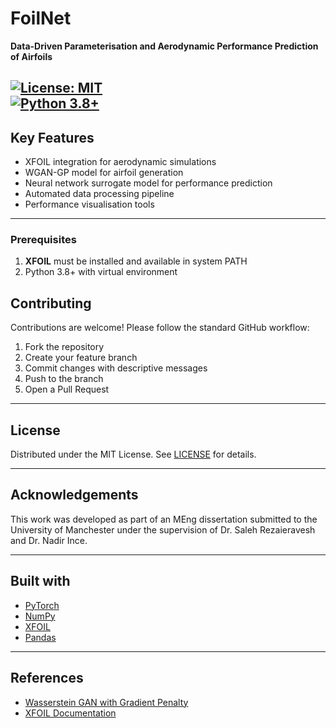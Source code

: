 # FoilNet

**Data-Driven Parameterisation and Aerodynamic Performance Prediction of Airfoils**

[![License: MIT](https://img.shields.io/badge/License-MIT-yellow.svg)](https://opensource.org/licenses/MIT)  
[![Python 3.8+](https://img.shields.io/badge/python-3.8+-blue.svg)](https://www.python.org/downloads/)
---

## Key Features

- XFOIL integration for aerodynamic simulations  
- WGAN-GP model for airfoil generation  
- Neural network surrogate model for performance prediction  
- Automated data processing pipeline  
- Performance visualisation tools  

---

### Prerequisites

1. **XFOIL** must be installed and available in system PATH  
2. Python 3.8+ with virtual environment

## Contributing

Contributions are welcome! Please follow the standard GitHub workflow:

1. Fork the repository  
2. Create your feature branch  
3. Commit changes with descriptive messages  
4. Push to the branch  
5. Open a Pull Request  

---

## License

Distributed under the MIT License. See [LICENSE](LICENSE) for details.

---

## Acknowledgements

This work was developed as part of an MEng dissertation submitted to the University of Manchester under the supervision of Dr. Saleh Rezaieravesh and Dr. Nadir Ince.

---

## Built with

- [PyTorch](https://pytorch.org)  
- [NumPy](https://numpy.org)  
- [XFOIL](https://web.mit.edu/drela/Public/web/xfoil/)  
- [Pandas](https://pandas.pydata.org)

---

## References

- [Wasserstein GAN with Gradient Penalty](https://arxiv.org/abs/1704.00028)  
- [XFOIL Documentation](https://web.mit.edu/drela/Public/web/xfoil/)
